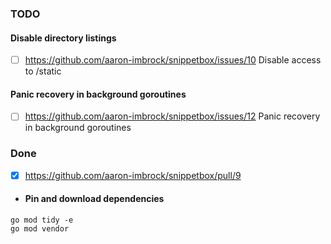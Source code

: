 ### TODO

#### Disable directory listings

- [ ] https://github.com/aaron-imbrock/snippetbox/issues/10 Disable access to /static

#### Panic recovery in background goroutines
- [ ] https://github.com/aaron-imbrock/snippetbox/issues/12 Panic recovery in background goroutines

### Done

- [x] https://github.com/aaron-imbrock/snippetbox/pull/9
- #### Pin and download dependencies
```
go mod tidy -e
go mod vendor
```
